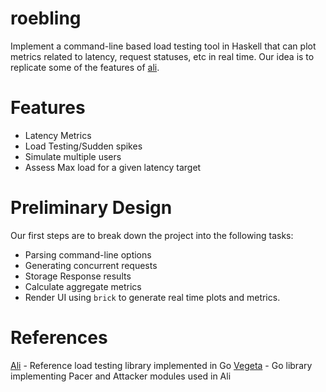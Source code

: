 # roebling

Implement a command-line based load testing tool in Haskell that can plot metrics related to latency, request statuses, etc in real time. Our idea is to replicate some of the features of [ali](https://github.com/nakabonne/ali).

# Features
- Latency Metrics
- Load Testing/Sudden spikes
- Simulate multiple users
- Assess Max load for a given latency target

# Preliminary Design
Our first steps are to break down the project into the following tasks:
- Parsing command-line options
- Generating concurrent requests
- Storage Response results
- Calculate aggregate metrics
- Render UI using `brick` to generate real time plots and metrics.

# References
[Ali](https://github.com/nakabonne/ali) - Reference load testing library implemented in Go
[Vegeta](https://github.com/tsenart/vegeta) - Go library implementing Pacer and Attacker modules used in Ali 


